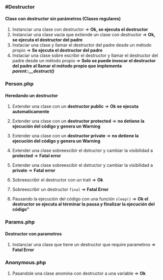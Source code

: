 ### \#Destructor

#### Clase con destructor sin parámetros (Clases regulares)
1. Instanciar una clase con destructor => **Ok, se ejecuta el destructor**
2. Instanciar una clase vacía que extiende un clase con destructor => **Ok, se ejecuta el destructor del padre**
3. Instaciar una clase y llamar el destructor del padre desde un método propio => **Se ejecuta el destructor del padre**
4. Instaciar una clase sobre escribir el destructor y llamar el destructor del padre desde un método propio =>
**Solo se puede invocar el destructor del padre al llamar el método propio que implementa *parent::__destruct()***

### Person.php 

#### Heredando un destructor
1.  Extender una clase con un **destructor public** => **Ok se ejecuta automaticamente**
2.  Extender una clase con un **destructor protected** => **no detiene la ejecución del código y genera un Warning**
3.  Extender una clase con un **destructor private** => **no detiene la ejecución del código y genera un Warning**
4.  Extender una clase sobreescibir el dstructor y cambiar la visibilidad a  **protected** => **Fatal error**
5.  Extender una clase sobreescibir el dstructor y cambiar la visibilidad a  **private** => **Fatal error**
6.  Sobreescribir el destructor con un trait => **Ok**
7.  Sobreescribir un destructor `final` => **Fatal Error**

8. Pausando la ejecución del código con una función `sleep()` => **Ok el destructor se ejecuta al términar la pausa y finalizar la ejecución del código"**

### Params.php

#### Destructor con parametros
1. Instanciar una clase que tiene un destructor que require parametros => **Fatal Error**

### Anonymous.php

1. Pasandole una clase anomina con destructor a una variable => **Ok**








